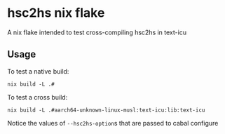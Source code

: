 # hsc2hs nix flake

A nix flake intended to test cross-compiling hsc2hs in text-icu

## Usage

To test a native build:

    nix build -L .#

To test a cross build:

    nix build -L .#aarch64-unknown-linux-musl:text-icu:lib:text-icu

Notice the values of `--hsc2hs-option`s that are passed to cabal configure
